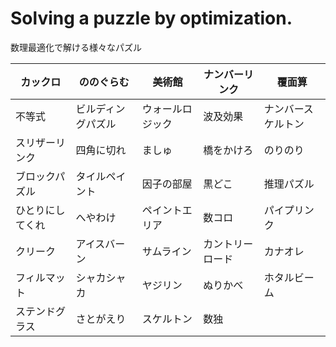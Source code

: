 ﻿Solving a puzzle by optimization.
======

数理最適化で解ける様々なパズル

カックロ | ののぐらむ | 美術館 | ナンバーリンク | 覆面算
--|--|--|--|--
不等式 | ビルディングパズル | ウォールロジック | 波及効果 | ナンバースケルトン
スリザーリンク | 四角に切れ | ましゅ | 橋をかけろ | のりのり
ブロックパズル | タイルペイント | 因子の部屋 | 黒どこ | 推理パズル
ひとりにしてくれ | へやわけ | ペイントエリア | 数コロ | パイプリンク
クリーク | アイスバーン | サムライン | カントリーロード | カナオレ
フィルマット | シャカシャカ | ヤジリン | ぬりかべ | ホタルビーム
ステンドグラス | さとがえり | スケルトン | 数独 | 


